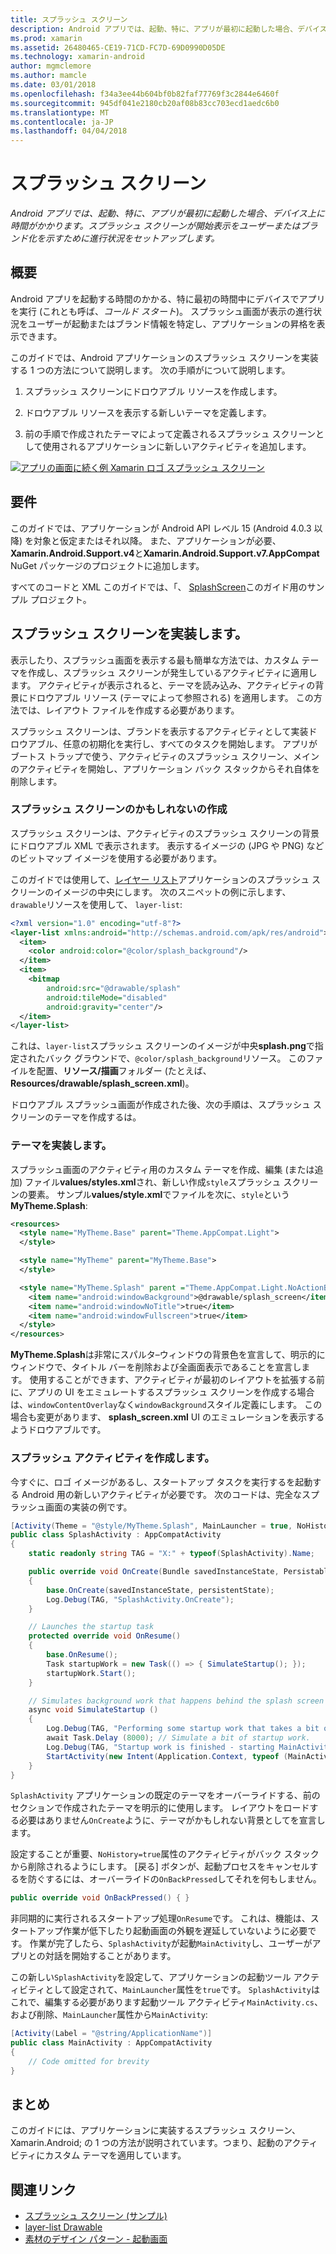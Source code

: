 ```yaml
---
title: スプラッシュ スクリーン
description: Android アプリでは、起動、特に、アプリが最初に起動した場合、デバイス上に時間がかかります。 スプラッシュ スクリーンが開始表示をユーザーまたはブランド化を示すために進行状況をセットアップします。
ms.prod: xamarin
ms.assetid: 26480465-CE19-71CD-FC7D-69D0990D05DE
ms.technology: xamarin-android
author: mgmclemore
ms.author: mamcle
ms.date: 03/01/2018
ms.openlocfilehash: f34a3ee44b604bf0b82faf77769f3c2844e6460f
ms.sourcegitcommit: 945df041e2180cb20af08b83cc703ecd1aedc6b0
ms.translationtype: MT
ms.contentlocale: ja-JP
ms.lasthandoff: 04/04/2018
---
```

# <a name="splash-screen"></a>スプラッシュ スクリーン

_Android アプリでは、起動、特に、アプリが最初に起動した場合、デバイス上に時間がかかります。スプラッシュ スクリーンが開始表示をユーザーまたはブランド化を示すために進行状況をセットアップします。_


## <a name="overview"></a>概要

Android アプリを起動する時間のかかる、特に最初の時間中にデバイスでアプリを実行 (これとも呼ば、_コールド スタート_)。 スプラッシュ画面が表示の進行状況をユーザーが起動またはブランド情報を特定し、アプリケーションの昇格を表示できます。

このガイドでは、Android アプリケーションのスプラッシュ スクリーンを実装する 1 つの方法について説明します。 次の手順がについて説明します。

1.  スプラッシュ スクリーンにドロウアブル リソースを作成します。

2.  ドロウアブル リソースを表示する新しいテーマを定義します。

3.  前の手順で作成されたテーマによって定義されるスプラッシュ スクリーンとして使用されるアプリケーションに新しいアクティビティを追加します。

[![アプリの画面に続く例 Xamarin ロゴ スプラッシュ スクリーン](splash-screen-images/splashscreen-01-sml.png)](splash-screen-images/splashscreen-01.png#lightbox)


## <a name="requirements"></a>要件

このガイドでは、アプリケーションが Android API レベル 15 (Android 4.0.3 以降) を対象と仮定またはそれ以降。 また、アプリケーションが必要、 **Xamarin.Android.Support.v4**と**Xamarin.Android.Support.v7.AppCompat** NuGet パッケージのプロジェクトに追加します。

すべてのコードと XML このガイドでは、「、 [SplashScreen](https://developer.xamarin.com/samples/monodroid/SplashScreen)このガイド用のサンプル プロジェクト。


## <a name="implementing-a-splash-screen"></a>スプラッシュ スクリーンを実装します。

表示したり、スプラッシュ画面を表示する最も簡単な方法では、カスタム テーマを作成し、スプラッシュ スクリーンが発生しているアクティビティに適用します。 アクティビティが表示されると、テーマを読み込み、アクティビティの背景にドロウアブル リソース (テーマによって参照される) を適用します。 この方法では、レイアウト ファイルを作成する必要があります。

スプラッシュ スクリーンは、ブランドを表示するアクティビティとして実装ドロウアブル、任意の初期化を実行し、すべてのタスクを開始します。 アプリがブートス トラップで使う、アクティビティのスプラッシュ スクリーン、メインのアクティビティを開始し、アプリケーション バック スタックからそれ自体を削除します。


### <a name="creating-a-drawable-for-the-splash-screen"></a>スプラッシュ スクリーンのかもしれないの作成

スプラッシュ スクリーンは、アクティビティのスプラッシュ スクリーンの背景にドロウアブル XML で表示されます。 表示するイメージの (JPG や PNG) などのビットマップ イメージを使用する必要があります。

このガイドでは使用して、[レイヤー リスト](http://developer.android.com/guide/topics/resources/drawable-resource.html#LayerList)アプリケーションのスプラッシュ スクリーンのイメージの中央にします。 次のスニペットの例に示します、`drawable`リソースを使用して、 `layer-list`:

```xml
<?xml version="1.0" encoding="utf-8"?>
<layer-list xmlns:android="http://schemas.android.com/apk/res/android">
  <item>
    <color android:color="@color/splash_background"/>
  </item>
  <item>
    <bitmap
        android:src="@drawable/splash"
        android:tileMode="disabled"
        android:gravity="center"/>
  </item>
</layer-list>
```

これは、`layer-list`スプラッシュ スクリーンのイメージが中央**splash.png**で指定されたバック グラウンドで、`@color/splash_background`リソース。
このファイルを配置、**リソース/描画**フォルダー (たとえば、 **Resources/drawable/splash_screen.xml**)。

ドロウアブル スプラッシュ画面が作成された後、次の手順は、スプラッシュ スクリーンのテーマを作成するは。


### <a name="implementing-a-theme"></a>テーマを実装します。

スプラッシュ画面のアクティビティ用のカスタム テーマを作成、編集 (または追加) ファイル**values/styles.xml**され、新しい作成`style`スプラッシュ スクリーンの要素。 サンプル**values/style.xml**でファイルを次に、`style`という**MyTheme.Splash**:

```xml
<resources>
  <style name="MyTheme.Base" parent="Theme.AppCompat.Light">
  </style>

  <style name="MyTheme" parent="MyTheme.Base">
  </style>

  <style name="MyTheme.Splash" parent ="Theme.AppCompat.Light.NoActionBar">
    <item name="android:windowBackground">@drawable/splash_screen</item>
    <item name="android:windowNoTitle">true</item>
    <item name="android:windowFullscreen">true</item>
  </style>
</resources>
```

**MyTheme.Splash**は非常にスパルタ&ndash;ウィンドウの背景色を宣言して、明示的にウィンドウで、タイトル バーを削除および全画面表示であることを宣言します。 使用することができます、アクティビティが最初のレイアウトを拡張する前に、アプリの UI をエミュレートするスプラッシュ スクリーンを作成する場合は、`windowContentOverlay`なく`windowBackground`スタイル定義にします。 この場合も変更があります、 **splash_screen.xml** UI のエミュレーションを表示するようドロウアブルです。


### <a name="create-a-splash-activity"></a>スプラッシュ アクティビティを作成します。

今すぐに、ロゴ イメージがあるし、スタートアップ タスクを実行するを起動する Android 用の新しいアクティビティが必要です。 次のコードは、完全なスプラッシュ画面の実装の例です。

```csharp
[Activity(Theme = "@style/MyTheme.Splash", MainLauncher = true, NoHistory = true)]
public class SplashActivity : AppCompatActivity
{
    static readonly string TAG = "X:" + typeof(SplashActivity).Name;

    public override void OnCreate(Bundle savedInstanceState, PersistableBundle persistentState)
    {
        base.OnCreate(savedInstanceState, persistentState);
        Log.Debug(TAG, "SplashActivity.OnCreate");
    }

    // Launches the startup task
    protected override void OnResume()
    {
        base.OnResume();
        Task startupWork = new Task(() => { SimulateStartup(); });
        startupWork.Start();
    }

    // Simulates background work that happens behind the splash screen
    async void SimulateStartup ()
    {
        Log.Debug(TAG, "Performing some startup work that takes a bit of time.");
        await Task.Delay (8000); // Simulate a bit of startup work.
        Log.Debug(TAG, "Startup work is finished - starting MainActivity.");
        StartActivity(new Intent(Application.Context, typeof (MainActivity)));
    }
}
```

`SplashActivity` アプリケーションの既定のテーマをオーバーライドする、前のセクションで作成されたテーマを明示的に使用します。
レイアウトをロードする必要はありません`OnCreate`ように、テーマがかもしれない背景としてを宣言します。

設定することが重要、`NoHistory=true`属性のアクティビティがバック スタックから削除されるようにします。 [戻る] ボタンが、起動プロセスをキャンセルするを防ぐするには、オーバーライドの`OnBackPressed`してそれを何もしません。

```csharp
public override void OnBackPressed() { }
```

非同期的に実行されるスタートアップ処理`OnResume`です。 これは、機能は、スタートアップ作業が低下したり起動画面の外観を遅延していないように必要です。 作業が完了したら、`SplashActivity`が起動`MainActivity`し、ユーザーがアプリとの対話を開始することがあります。

この新しい`SplashActivity`を設定して、アプリケーションの起動ツール アクティビティとして設定されて、`MainLauncher`属性を`true`です。 `SplashActivity`はこれで、編集する必要があります起動ツール アクティビティ`MainActivity.cs`、および削除、`MainLauncher`属性から`MainActivity`:

```csharp
[Activity(Label = "@string/ApplicationName")]
public class MainActivity : AppCompatActivity
{
    // Code omitted for brevity
}
```


## <a name="summary"></a>まとめ

このガイドには、アプリケーションに実装するスプラッシュ スクリーン、Xamarin.Android; の 1 つの方法が説明されています。つまり、起動のアクティビティにカスタム テーマを適用しています。


## <a name="related-links"></a>関連リンク

- [スプラッシュ スクリーン (サンプル)](https://developer.xamarin.com/samples/monodroid/SplashScreen)
- [layer-list Drawable](http://developer.android.com/guide/topics/resources/drawable-resource.html#LayerList)
- [ 素材のデザイン パターン - 起動画面](https://www.google.com/design/spec/patterns/launch-screens.html)
